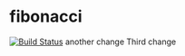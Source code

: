 # fibonacci
[![Build Status](http://52.73.115.159/buildStatus/icon?job=fibonacci)](http://52.73.115.159/job/fibonacci/)
another change
Third change
